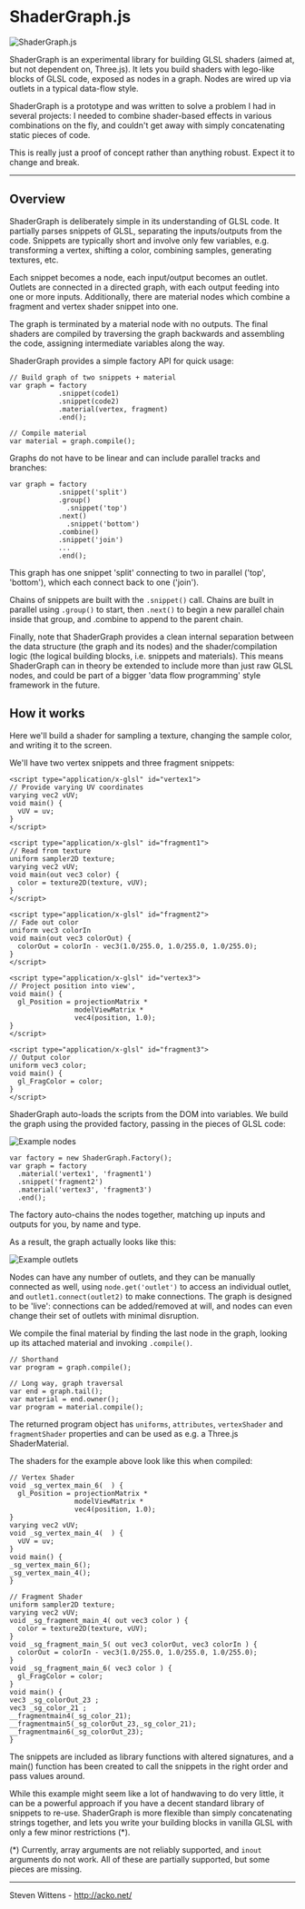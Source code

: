 ShaderGraph.js
==========

![ShaderGraph.js](https://raw.github.com/unconed/ShaderGraph.js/master/misc/nodes.png)

ShaderGraph is an experimental library for building GLSL shaders (aimed at, but not dependent on, Three.js). It lets you build shaders with lego-like blocks of GLSL code, exposed as nodes in a graph. Nodes are wired up via outlets in a typical data-flow style.

ShaderGraph is a prototype and was written to solve a problem I had in several projects: I needed to combine shader-based effects in various combinations on the fly, and couldn't get away with simply concatenating static pieces of code.

This is really just a proof of concept rather than anything robust. Expect it to change and break.

---

Overview
--------

ShaderGraph is deliberately simple in its understanding of GLSL code. It partially parses snippets of GLSL, separating the inputs/outputs from the code. Snippets are typically short and involve only few variables, e.g. transforming a vertex, shifting a color, combining samples, generating textures, etc.

Each snippet becomes a node, each input/output becomes an outlet. Outlets are connected in a directed graph, with each output feeding into one or more inputs. Additionally, there are material nodes which combine a fragment and vertex shader snippet into one.

The graph is terminated by a material node with no outputs. The final shaders are compiled by traversing the graph backwards and assembling the code, assigning intermediate variables along the way.

ShaderGraph provides a simple factory API for quick usage:
```
// Build graph of two snippets + material
var graph = factory
            .snippet(code1)
            .snippet(code2)
            .material(vertex, fragment)
            .end();

// Compile material
var material = graph.compile();
```

Graphs do not have to be linear and can include parallel tracks and branches:

```
var graph = factory
            .snippet('split')
            .group()
              .snippet('top')
            .next()
              .snippet('bottom')
            .combine()
            .snippet('join')
            ...
            .end();
```

This graph has one snippet 'split' connecting to two in parallel ('top', 'bottom'), which each connect back to one ('join').

Chains of snippets are built with the `.snippet()` call. Chains are built in parallel using `.group()` to start, then `.next()` to begin a new parallel chain inside that group, and .combine to append to the parent chain.



Finally, note that ShaderGraph provides a clean internal separation between the data structure (the graph and its nodes) and the shader/compilation logic (the logical building blocks, i.e. snippets and materials). This means ShaderGraph can in theory be extended to include more than just raw GLSL nodes, and could be part of a bigger 'data flow programming' style framework in the future.

How it works
-------
Here we'll build a shader for sampling a texture, changing the sample color, and writing it to the screen.

We'll have two vertex snippets and three fragment snippets:

```
<script type="application/x-glsl" id="vertex1">
// Provide varying UV coordinates
varying vec2 vUV;
void main() {
  vUV = uv;
}
</script>

<script type="application/x-glsl" id="fragment1">
// Read from texture
uniform sampler2D texture;
varying vec2 vUV;
void main(out vec3 color) {
  color = texture2D(texture, vUV);
}
</script>

<script type="application/x-glsl" id="fragment2">
// Fade out color
uniform vec3 colorIn
void main(out vec3 colorOut) {
  colorOut = colorIn - vec3(1.0/255.0, 1.0/255.0, 1.0/255.0);
}
</script>

<script type="application/x-glsl" id="vertex3">
// Project position into view',
void main() {
  gl_Position = projectionMatrix *
                modelViewMatrix *
                vec4(position, 1.0);
}
</script>

<script type="application/x-glsl" id="fragment3">
// Output color
uniform vec3 color;
void main() {
  gl_FragColor = color;
}
</script>
```

ShaderGraph auto-loads the scripts from the DOM into variables. We build the graph using the provided factory, passing in the pieces of GLSL code:

![Example nodes](https://raw.github.com/unconed/ShaderGraph.js/master/misc/nodes.png)

```
var factory = new ShaderGraph.Factory();
var graph = factory
  .material('vertex1', 'fragment1')
  .snippet('fragment2')
  .material('vertex3', 'fragment3')
  .end();
```

The factory auto-chains the nodes together, matching up inputs and outputs for you, by name and type.

As a result, the graph actually looks like this:

![Example outlets](https://raw.github.com/unconed/ShaderGraph.js/master/misc/outlets.png)

Nodes can have any number of outlets, and they can be manually connected as well, using `node.get('outlet')` to access an individual outlet, and `outlet1.connect(outlet2)` to make connections. The graph is designed to be 'live': connections can be added/removed at will, and nodes can even change their set of outlets with minimal disruption.

We compile the final material by finding the last node in the graph, looking up its attached material and invoking `.compile()`.

```
// Shorthand
var program = graph.compile();

// Long way, graph traversal
var end = graph.tail();
var material = end.owner();
var program = material.compile();
```

The returned program object has `uniforms`, `attributes`, `vertexShader` and `fragmentShader` properties and can be used as e.g. a Three.js ShaderMaterial.

The shaders for the example above look like this when compiled:
```
// Vertex Shader
void _sg_vertex_main_6(  ) {
  gl_Position = projectionMatrix *
                modelViewMatrix *
                vec4(position, 1.0);
}
varying vec2 vUV;
void _sg_vertex_main_4(  ) {
  vUV = uv;
}
void main() {
_sg_vertex_main_6();
_sg_vertex_main_4();
}
```

```
// Fragment Shader
uniform sampler2D texture;
varying vec2 vUV;
void _sg_fragment_main_4( out vec3 color ) {
  color = texture2D(texture, vUV);
}
void _sg_fragment_main_5( out vec3 colorOut, vec3 colorIn ) {
  colorOut = colorIn - vec3(1.0/255.0, 1.0/255.0, 1.0/255.0);
}
void _sg_fragment_main_6( vec3 color ) {
  gl_FragColor = color;
}
void main() {
vec3 _sg_colorOut_23 ;
vec3 _sg_color_21 ;
__fragmentmain4(_sg_color_21);
__fragmentmain5(_sg_colorOut_23,_sg_color_21);
__fragmentmain6(_sg_colorOut_23);
}
```

The snippets are included as library functions with altered signatures, and a main() function has been created to call the snippets in the right order and pass values around.

While this example might seem like a lot of handwaving to do very little, it can be a powerful approach if you have a decent standard library of snippets to re-use. ShaderGraph is more flexible than simply concatenating strings together, and lets you write your building blocks in vanilla GLSL with only a few minor restrictions (*).

(*) Currently, array arguments are not reliably supported, and `inout` arguments do not work. All of these are partially supported, but some pieces are missing.

* * *

Steven Wittens - http://acko.net/
